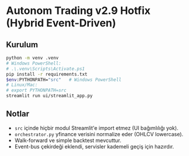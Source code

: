 # Autonom Trading v2.9 Hotfix (Hybrid Event-Driven)

## Kurulum
```bash
python -m venv .venv
# Windows PowerShell:
# .\.venv\Scripts\Activate.ps1
pip install -r requirements.txt
$env:PYTHONPATH="src"   # Windows PowerShell
# Linux/Mac:
# export PYTHONPATH=src
streamlit run ui/streamlit_app.py
```

## Notlar
- `src` içinde hiçbir modul Streamlit'e import etmez (UI bağımlılığı yok).
- `orchestrator.py` yfinance verisini normalize eder (OHLCV lowercase).
- Walk-forward ve simple backtest mevcuttur.
- Event-bus çekirdeği eklendi, servisler kademeli geçiş için hazırdır.
